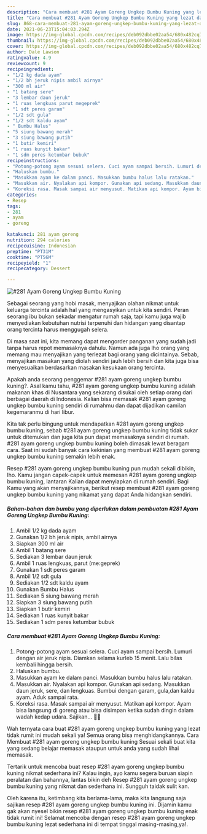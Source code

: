 ```yaml
---
description: "Cara membuat #281 Ayam Goreng Ungkep Bumbu Kuning yang lezat dan Mudah Dibuat"
title: "Cara membuat #281 Ayam Goreng Ungkep Bumbu Kuning yang lezat dan Mudah Dibuat"
slug: 868-cara-membuat-281-ayam-goreng-ungkep-bumbu-kuning-yang-lezat-dan-mudah-dibuat
date: 2021-06-23T15:04:03.294Z
image: https://img-global.cpcdn.com/recipes/deb092dbbe02aa54/680x482cq70/281-ayam-goreng-ungkep-bumbu-kuning-foto-resep-utama.jpg
thumbnail: https://img-global.cpcdn.com/recipes/deb092dbbe02aa54/680x482cq70/281-ayam-goreng-ungkep-bumbu-kuning-foto-resep-utama.jpg
cover: https://img-global.cpcdn.com/recipes/deb092dbbe02aa54/680x482cq70/281-ayam-goreng-ungkep-bumbu-kuning-foto-resep-utama.jpg
author: Dale Lawson
ratingvalue: 4.9
reviewcount: 9
recipeingredient:
- "1/2 kg dada ayam"
- "1/2 bh jeruk nipis ambil airnya"
- "300 ml air"
- "1 batang sere"
- "3 lembar daun jeruk"
- "1 ruas lengkuas parut megeprek"
- "1 sdt peres garam"
- "1/2 sdt gula"
- "1/2 sdt kaldu ayam"
- " Bumbu Halus"
- "5 siung bawang merah"
- "3 siung bawang putih"
- "1 butir kemiri"
- "1 ruas kunyit bakar"
- "1 sdm peres ketumbar bubuk"
recipeinstructions:
- "Potong-potong ayam sesuai selera. Cuci ayam sampai bersih. Lumuri dengan air jeruk nipis. Diamkan selama kurleb 15 menit. Lalu bilas kembali hingga bersih."
- "Haluskan bumbu."
- "Masukkan ayam ke dalam panci. Masukkan bumbu halus lalu ratakan."
- "Masukkan air. Nyalakan api kompor. Gunakan api sedang. Masukkan daun jeruk, sere, dan lengkuas. Bumbui dengan garam, gula,dan kaldu ayam. Aduk sampai rata."
- "Koreksi rasa. Masak sampai air menyusut. Matikan api kompor. Ayam bisa langsung di goreng atau bisa disimpan ketika sudah dingin dalam wadah kedap udara. Sajikan... 👩‍🍳"
categories:
- Resep
tags:
- 281
- ayam
- goreng

katakunci: 281 ayam goreng 
nutrition: 294 calories
recipecuisine: Indonesian
preptime: "PT31M"
cooktime: "PT56M"
recipeyield: "1"
recipecategory: Dessert

---
```



![#281 Ayam Goreng Ungkep Bumbu Kuning](https://img-global.cpcdn.com/recipes/deb092dbbe02aa54/680x482cq70/281-ayam-goreng-ungkep-bumbu-kuning-foto-resep-utama.jpg)

Sebagai seorang yang hobi masak, menyajikan olahan nikmat untuk keluarga tercinta adalah hal yang mengasyikan untuk kita sendiri. Peran seorang ibu bukan sekadar mengatur rumah saja, tapi kamu juga wajib menyediakan kebutuhan nutrisi terpenuhi dan hidangan yang disantap orang tercinta harus menggugah selera.

Di masa  saat ini, kita memang dapat mengorder panganan yang sudah jadi tanpa harus repot memasaknya dahulu. Namun ada juga lho orang yang memang mau menyajikan yang terlezat bagi orang yang dicintainya. Sebab, menyajikan masakan yang diolah sendiri jauh lebih bersih dan kita juga bisa menyesuaikan berdasarkan masakan kesukaan orang tercinta. 



Apakah anda seorang penggemar #281 ayam goreng ungkep bumbu kuning?. Asal kamu tahu, #281 ayam goreng ungkep bumbu kuning adalah makanan khas di Nusantara yang sekarang disukai oleh setiap orang dari berbagai daerah di Indonesia. Kalian bisa memasak #281 ayam goreng ungkep bumbu kuning sendiri di rumahmu dan dapat dijadikan camilan kegemaranmu di hari libur.

Kita tak perlu bingung untuk mendapatkan #281 ayam goreng ungkep bumbu kuning, sebab #281 ayam goreng ungkep bumbu kuning tidak sukar untuk ditemukan dan juga kita pun dapat memasaknya sendiri di rumah. #281 ayam goreng ungkep bumbu kuning boleh dimasak lewat beragam cara. Saat ini sudah banyak cara kekinian yang membuat #281 ayam goreng ungkep bumbu kuning semakin lebih enak.

Resep #281 ayam goreng ungkep bumbu kuning pun mudah sekali dibikin, lho. Kamu jangan capek-capek untuk memesan #281 ayam goreng ungkep bumbu kuning, lantaran Kalian dapat menyiapkan di rumah sendiri. Bagi Kamu yang akan menyajikannya, berikut resep membuat #281 ayam goreng ungkep bumbu kuning yang nikamat yang dapat Anda hidangkan sendiri.

<!--inarticleads1-->

##### Bahan-bahan dan bumbu yang diperlukan dalam pembuatan #281 Ayam Goreng Ungkep Bumbu Kuning:

1. Ambil 1/2 kg dada ayam
1. Gunakan 1/2 bh jeruk nipis, ambil airnya
1. Siapkan 300 ml air
1. Ambil 1 batang sere
1. Sediakan 3 lembar daun jeruk
1. Ambil 1 ruas lengkuas, parut (me:geprek)
1. Gunakan 1 sdt peres garam
1. Ambil 1/2 sdt gula
1. Sediakan 1/2 sdt kaldu ayam
1. Gunakan  Bumbu Halus
1. Sediakan 5 siung bawang merah
1. Siapkan 3 siung bawang putih
1. Siapkan 1 butir kemiri
1. Sediakan 1 ruas kunyit bakar
1. Sediakan 1 sdm peres ketumbar bubuk




<!--inarticleads2-->

##### Cara membuat #281 Ayam Goreng Ungkep Bumbu Kuning:

1. Potong-potong ayam sesuai selera. Cuci ayam sampai bersih. Lumuri dengan air jeruk nipis. Diamkan selama kurleb 15 menit. Lalu bilas kembali hingga bersih.
1. Haluskan bumbu.
1. Masukkan ayam ke dalam panci. Masukkan bumbu halus lalu ratakan.
1. Masukkan air. Nyalakan api kompor. Gunakan api sedang. Masukkan daun jeruk, sere, dan lengkuas. Bumbui dengan garam, gula,dan kaldu ayam. Aduk sampai rata.
1. Koreksi rasa. Masak sampai air menyusut. Matikan api kompor. Ayam bisa langsung di goreng atau bisa disimpan ketika sudah dingin dalam wadah kedap udara. Sajikan... 👩‍🍳




Wah ternyata cara buat #281 ayam goreng ungkep bumbu kuning yang lezat tidak rumit ini mudah sekali ya! Semua orang bisa menghidangkannya. Cara Membuat #281 ayam goreng ungkep bumbu kuning Sesuai sekali buat kita yang sedang belajar memasak ataupun untuk anda yang sudah lihai memasak.

Tertarik untuk mencoba buat resep #281 ayam goreng ungkep bumbu kuning nikmat sederhana ini? Kalau ingin, ayo kamu segera buruan siapin peralatan dan bahannya, lantas bikin deh Resep #281 ayam goreng ungkep bumbu kuning yang nikmat dan sederhana ini. Sungguh taidak sulit kan. 

Oleh karena itu, ketimbang kita berlama-lama, maka kita langsung saja sajikan resep #281 ayam goreng ungkep bumbu kuning ini. Dijamin kamu gak akan nyesel bikin resep #281 ayam goreng ungkep bumbu kuning enak tidak rumit ini! Selamat mencoba dengan resep #281 ayam goreng ungkep bumbu kuning lezat sederhana ini di tempat tinggal masing-masing,ya!.

